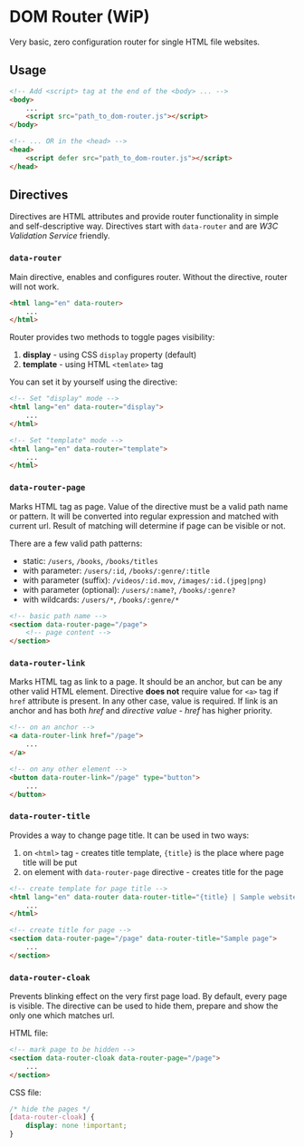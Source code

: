 # DOM Router (WiP)

Very basic, zero configuration router for single HTML file websites.

## Usage

```html
<!-- Add <script> tag at the end of the <body> ... -->
<body>
    ...
    <script src="path_to_dom-router.js"></script>
</body>

<!-- ... OR in the <head> -->
<head>
    <script defer src="path_to_dom-router.js"></script>
</head>
```

## Directives

Directives are HTML attributes and provide router functionality in simple and
self-descriptive way. Directives start with `data-router` and are _W3C
Validation Service_ friendly.

### `data-router`
Main directive, enables and configures router. Without the directive, router
will not work.

```html
<html lang="en" data-router>
    ...
</html>
```

Router provides two methods to toggle pages visibility:
1. **display** - using CSS `display` property (default)
2. **template** - using HTML `<temlate>` tag

You can set it by yourself using the directive:
```html
<!-- Set "display" mode -->
<html lang="en" data-router="display">
    ...
</html>

<!-- Set "template" mode -->
<html lang="en" data-router="template">
    ...
</html>
```

### `data-router-page`

Marks HTML tag as page. Value of the directive must be a valid path name or
pattern. It will be converted into regular expression and matched with current
url. Result of matching will determine if page can be visible or not. 

There are a few valid path patterns:
* static: `/users`, `/books`, `/books/titles`
* with parameter: `/users/:id`, `/books/:genre/:title`
* with parameter (suffix): `/videos/:id.mov`, `/images/:id.(jpeg|png)`
* with parameter (optional): `/users/:name?`, `/books/:genre?`
* with wildcards: `/users/*`, `/books/:genre/*`

```html
<!-- basic path name -->
<section data-router-page="/page">
    <!-- page content -->
</section>
```

### `data-router-link`

Marks HTML tag as link to a page. It should be an anchor, but can be any other
valid HTML element. Directive **does not** require value for `<a>` tag if 
`href` attribute is present. In any other case, value is required. If link
is an anchor and has both _href_ and _directive value_ - _href_ has higher 
priority.

```html
<!-- on an anchor -->
<a data-router-link href="/page">
    ...
</a>

<!-- on any other element -->
<button data-router-link="/page" type="button">
    ...
</button>
```

### `data-router-title`

Provides a way to change page title. It can be used in two ways:
1. on `<html>` tag - creates title template, `{title}` is the place where page title will be put
2. on element with `data-router-page` directive - creates title for the page

```html
<!-- create template for page title -->
<html lang="en" data-router data-router-title="{title} | Sample website">
    ...
</html>

<!-- create title for page -->
<section data-router-page="/page" data-router-title="Sample page">
    ...    
</section>
```

### `data-router-cloak`

Prevents blinking effect on the very first page load. By default, every page
is visible. The directive can be used to hide them, prepare and show the only
one which matches url.

HTML file:
```html
<!-- mark page to be hidden -->
<section data-router-cloak data-router-page="/page">
    ...
</section>
```

CSS file:
```css
/* hide the pages */
[data-router-cloak] {
    display: none !important;
}
```
